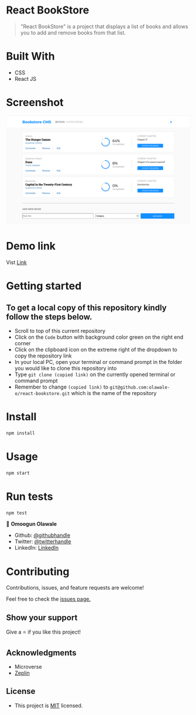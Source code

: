 # React BookStore

> "React BookStore" is a project that displays a list of books and allows you to add and remove books from that list.

# Built With
- CSS
- React JS

# Screenshot
![screenshot](https://github.com/olawale-o/react-bookstore/blob/add-styling/src/assets/screenshot.png?raw=true")

# Demo link

Vist [Link](https://hungry-knuth-fec223.netlify.app)
# Getting started
## To get a local copy of this repository kindly follow the steps below.
- Scroll to top of this current repository
- Click on the `Code` button with background color green on the right end corner
- Click on the clipboard icon on the extreme right of the dropdown to copy the repository link
- In your local PC, open your terminal or command prompt in the folder you would like to clone this repository into
- Type `git clone (copied link)` on the currently opened terminal or command prompt
- Remember to change `(copied link)` to `git@github.com:olawale-o/react-bookstore.git` which is the name of the repository

# Install
```bash
npm install
```

# Usage
```bash
npm start
```

# Run tests
```bash
npm test
```


👤 **Omoogun Olawale**

* Github: [@githubhandle](https://github.com/olawale-o)
* Twitter: [@twitterhandle](https://twitter.com/ibreaktherules)
* LinkedIn: [LinkedIn](https://www.linkedin.com/in/olawale-omoogun-330a051b1/)

# Contributing
Contributions, issues, and feature requests are welcome!

Feel free to check the [issues page.](https://github.com/olawale-o/react-bookstore/issues)
## Show your support

Give a ⭐️ if you like this project!

## Acknowledgments

- Microverse
- [Zeplin](https://app.zeplin.io/project/5b35a9e13227086040f8eb75/screen/5b695e29bb8c844f118f9378)

## License

- This project is [MIT](./MIT.md) licensed.